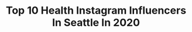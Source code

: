 ---
title: Top 10 Health Instagram Influencers In Seattle In 2020
description: >-
  Find top health Instagram influencers in Seattle in 2020. Most popular hashtags: #health #love #entrepreneur #mentalhealth.
platform: Instagram
profiles:
  - username: "realitychangers"
    fullname: >-
      Jorge Narvaez
    location: "United States"
    followers: 47945
    engagement: 116
    commentsToLikes: 0.028946
    id: ck5hi6eupbvto0i1199aa0cae
    verified: true
    hashtags: "#dadlife, #nevergiveup, #mentalhealth, #travel"
  - username: "lukahocevar"
    fullname: >-
      Luka Hocevar
    location: "United States"
    followers: 40627
    engagement: 113
    commentsToLikes: 0.039523
    id: ck5hdqqv5ovir0i11cdqskgh4
    verified: false
    hashtags: "#entrepreneurlife, #mentorship, #nonegativity, #fitspo"
  - username: "the_functionalmed_mom"
    fullname: >-
      Andrea IHP BCHHP
    location: "United States"
    followers: 22181
    engagement: 303
    commentsToLikes: 0.350127
    id: ck0vvublxqt220i19a60qngf1
    verified: false
    hashtags: "#aph260, #nontox, #journaling, #momlife"
  - username: "everydaystella_"
    fullname: >-
      Stella 💫 WW Ambassador
    location: "United States"
    followers: 58094
    engagement: 91
    commentsToLikes: 0.035563
    id: ck5zm4usblwm10i146uc02vao
    verified: false
    hashtags: "#wwinstagram, #healthyrecipes, #wwlifetime, #wwmealideas"
  - username: "thebobartlett"
    fullname: >-
      Bo Bartlett
    location: "United States"
    followers: 40674
    engagement: 259
    commentsToLikes: 0.028655
    id: ck5ccajwph0nc0i11p3mviol5
    verified: true
    hashtags: "#safe, #go, #getintheflow, #collegeradio"
  - username: "palmvisuals"
    fullname: >-
      A Cinematic Film Co.
    location: "United States"
    followers: 6437
    engagement: 759
    commentsToLikes: 0.021647
    id: ck5zvnkh34kna0i14d7njvut6
    verified: false
    hashtags: "#houston, #luxurylife, #alllivesmatter, #videos"
  - username: "btshrooms"
    fullname: >-
      Bridgetown Mushrooms PDX
    location: "United States"
    followers: 9311
    engagement: 577
    commentsToLikes: 0.029437
    id: ck5zxrjj48j6y0i142jh3sisb
    verified: false
    hashtags: "#pinkoyster, #familytime, #pdxchef, #foodie"
  - username: "romejohns"
    fullname: >-
      Rome Johnson | Style
    location: "United States"
    followers: 2848
    engagement: 3566
    commentsToLikes: 0.103073
    id: ck8t1v9nix65e0j78gkeeieo6
    verified: false
    hashtags: "#blackfamily, #parents, #valentinesday, #pfeiffersyndromeawarenessmonth"
  - username: "mydaintydarlings"
    fullname: >-
      H E A T H E R
    location: "United States"
    followers: 21784
    engagement: 221
    commentsToLikes: 0.076235
    id: ck0vwfbtmtf2k0i19fl29fpw9
    verified: false
    hashtags: "#mybabyboy, #siblings, #gopackgo, #hatchpartner"
  - username: "lynnegetsfit"
    fullname: >-
      Lynne 🍉
    location: "United States"
    followers: 18943
    engagement: 456
    commentsToLikes: 0.014671
    id: ck13azmgwsyv00i19kd0a4ku7
    verified: false
    hashtags: "#ww, #facetofacefriday, #wwswag, #mentalhealth"
---
